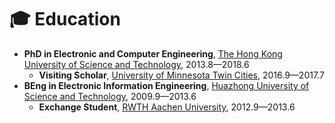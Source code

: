 # 🎓 Education
- **PhD in Electronic and Computer Engineering**, [The Hong Kong University of Science and Technology](https://hkust.edu.hk/), 2013.8—2018.6
    - **Visiting Scholar**, [University of Minnesota Twin Cities](https://twin-cities.umn.edu/), 2016.9—2017.7
- **BEng in Electronic Information Engineering**, [Huazhong University of Science and Technology](http://english.hust.edu.cn/), 2009.9—2013.6
    - **Exchange Student**, [RWTH Aachen University](https://www.rwth-aachen.de/go/id/a/?lidx=1), 2012.9—2013.6